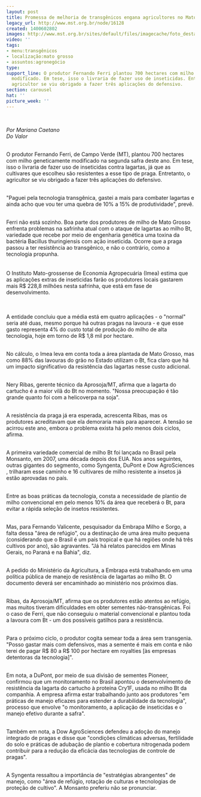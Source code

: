 ```yaml
---
layout: post
title: Promessa de melhoria de transgênicos engana agricultores no Mato Grosso
legacy_url: http://www.mst.org.br/node/16128
created: 1400602802
images: http://www.mst.org.br/sites/default/files/imagecache/foto_destaque/transgenico_duvida!!.jpg
video: ''
tags:
- menu:transgênicos
- localização:mato grosso
- assuntos:agronegócio
type: 
support_line: O produtor Fernando Ferri plantou 700 hectares com milho geneticamente
  modificado. Em tese, isso o livraria de fazer uso de inseticidas. Entretanto, o
  agricultor se viu obrigado a fazer três aplicações do defensivo.
section: carousel
hat: ''
picture_week: ''
---
```

<p>&nbsp;</p><p><span style="font-style: italic;">Por Mariana Caetano</span><br style="font-style: italic;"><span style="font-style: italic;">Do Valor<br><br type="_moz"></span></p><p>O produtor Fernando Ferri, de Campo Verde (MT), plantou 700 hectares com milho geneticamente modificado na segunda safra deste ano. Em tese, isso o livraria de fazer uso de inseticidas contra lagartas, já que as cultivares que escolheu são resistentes a esse tipo de praga. Entretanto, o agricultor se viu obrigado a fazer três aplicações do defensivo.</p><p><br>"Paguei pela tecnologia transgênica, gastei a mais para combater lagartas e ainda acho que vou ter uma quebra de 10% a 15% de produtividade", prevê.</p><div><br>Ferri não está sozinho. Boa parte dos produtores de milho de Mato Grosso enfrenta problemas na safrinha atual com o ataque de lagartas ao milho Bt, variedade que recebe por meio de engenharia genética uma toxina da bactéria Bacillus thuringiensis com ação inseticida. Ocorre que a praga passou a ter resistência ao transgênico, e não o contrário, como a tecnologia propunha.</div><div>&nbsp;</div><div><br>O Instituto Mato-grossense de Economia Agropecuária (Imea) estima que as aplicações extras de inseticidas farão os produtores locais gastarem mais R$ 228,8 milhões nesta safrinha, que está em fase de desenvolvimento.</div><p><br><br>A entidade concluiu que a média está em quatro aplicações - o "normal" seria até duas, mesmo porque há outras pragas na lavoura - e que esse gasto representa 4% do custo total de produção do milho de alta tecnologia, hoje em torno de R$ 1,8 mil por hectare.</p><p><br>No cálculo, o Imea leva em conta toda a área plantada de Mato Grosso, mas como 88% das lavouras do grão no Estado utilizam o Bt, fica claro que há um impacto significativo da resistência das lagartas nesse custo adicional.</p><p><br>Nery Ribas, gerente técnico da Aprosoja/MT, afirma que a lagarta do cartucho é a maior vilã do Bt no momento. "Nossa preocupação é tão grande quanto foi com a helicoverpa na soja".</p><p><br>A resistência da praga já era esperada, acrescenta Ribas, mas os produtores acreditavam que ela demoraria mais para aparecer. A tensão se acirrou este ano, embora o problema exista há pelo menos dois ciclos, afirma.</p><p><br>A primeira variedade comercial de milho Bt foi lançada no Brasil pela Monsanto, em 2007, uma década depois dos EUA. Nos anos seguintes, outras gigantes do segmento, como Syngenta, DuPont e Dow AgroSciences , trilharam esse caminho e 16 cultivares de milho resistente a insetos já estão aprovadas no país.</p><p><br>Entre as boas práticas da tecnologia, consta a necessidade de plantio de milho convencional em pelo menos 10% da área que receberá o Bt, para evitar a rápida seleção de insetos resistentes.</p><p><br>Mas, para Fernando Valicente, pesquisador da Embrapa Milho e Sorgo, a falta dessa "área de refúgio", ou a destinação de uma área muito pequena (considerando que o Brasil é um país tropical e que há regiões onde há três cultivos por ano), são agravantes. "Já há relatos parecidos em Minas Gerais, no Paraná e na Bahia", diz.</p><p><br>A pedido do Ministério da Agricultura, a Embrapa está trabalhando em uma política pública de manejo de resistência de lagartas ao milho Bt. O documento deverá ser encaminhado ao ministério nos próximos dias.</p><p><br>Ribas, da Aprosoja/MT, afirma que os produtores estão atentos ao refúgio, mas muitos tiveram dificuldades em obter sementes não-transgênicas. Foi o caso de Ferri, que não conseguiu o material convencional e plantou toda a lavoura com Bt - um dos possíveis gatilhos para a resistência.</p><p><br>Para o próximo ciclo, o produtor cogita semear toda a área sem transgenia. "Posso gastar mais com defensivos, mas a semente é mais em conta e não terei de pagar R$ 80 a R$ 100 por hectare em royalties [às empresas detentoras da tecnologia]".</p><p><br>Em nota, a DuPont, por meio de sua divisão de sementes Pioneer, confirmou que um monitoramento no Brasil apontou o desenvolvimento de resistência da lagarta do cartucho à proteína Cry1F, usada no milho Bt da companhia. A empresa afirma estar trabalhando junto aos produtores "em práticas de manejo eficazes para estender a durabilidade da tecnologia", processo que envolve "o monitoramento, a aplicação de inseticidas e o manejo efetivo durante a safra".</p><p><br>Também em nota, a Dow AgroSciences defendeu a adoção do manejo integrado de pragas e disse que "condições climáticas adversas, fertilidade do solo e práticas de adubação de plantio e cobertura nitrogenada podem contribuir para a redução da eficácia das tecnologias de controle de pragas".</p><p><br>A Syngenta ressaltou a importância de "estratégias abrangentes" de manejo, como "área de refúgio, rotação de culturas e tecnologias de proteção de cultivo". A Monsanto preferiu não se pronunciar.</p><p>&nbsp;</p>
